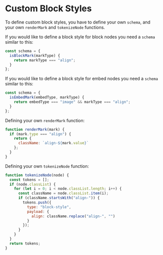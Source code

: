 # Custom Block Styles

To define custom block styles, you have to define your own `schema`, and your own `renderMark` and `tokenizeNode` functions.

If you would like to define a block style for block nodes you need a `schema` similar to this:

```jsx
const schema = {
  isBlockMark(markType) {
    return markType === "align";
  }
};
```

If you would like to define a block style for embed nodes you need a `schema` similar to this:

```jsx
const schema = {
  isEmbedMark(embedType, markType) {
    return embedType === "image" && markType === "align";
  }
};
```

Defining your own `renderMark` function:

```jsx
function renderMark(mark) {
  if (mark.type === "align") {
    return {
      className: `align-${mark.value}`
    };
  }
}
```

Defining your own `tokenizeNode` function:

```jsx
function tokenizeNode(node) {
  const tokens = [];
  if (node.classList) {
    for (let i = 0; i < node.classList.length; i++) {
      const className = node.classList.item(i);
      if (className.startsWith("align-")) {
        tokens.push({
          type: "block-style",
          payload: {
            align: className.replace("align-", "")
          }
        });
      }
    }
  }
  return tokens;
}
```
